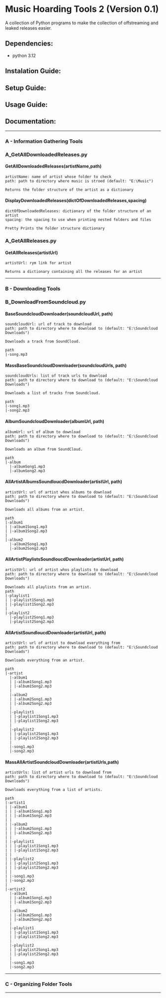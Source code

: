 # Music Hoarding Tools 2 (Version 0.1)

A collection of Python programs to make the collection of offstreaming and leaked releases easier.

## Dependencies:
- python 3.12
## Instalation Guide:

## Setup Guide:

## Usage Guide:
## Documentation:
---
### A - Information Gathering Tools
### A_GetAllDownloadedReleases.py
#### GetAllDownloadedReleases(artistName,path)
```
artistName: name of artist whose folder to check
path: path to directory where music is stroed (default: "E:\Music")

Returns the folder structure of the artist as a dictionary
```
#### DisplayDownloadedReleases(dictOfDownloadedReleases,spacing)
```
dictOfDownloadedReleases: dictionary of the folder structure of an artist
spacing: the spacing to use when printing nested folders and files

Pretty Prints the folder structure dictionary
```
### A_GetAllReleases.py
#### GetAllReleases(artistUrl)
```
artistUrl: rym link for artist

Returns a dictionary containing all the releases for an artist
```

---
### B - Downloading Tools

### B_DownloadFromSoundcloud.py
#### BaseSoundcloudDownloader(soundcloudUrl, path)
```
soundcloudUrl: url of track to download
path: path to directory where to download to (default: "E:\Soundcloud Downloads")

Downloads a track from SoundCloud.

path
|-song.mp3
```
#### MassBaseSoundcloudDownloader(soundcloudUrls, path)
```
soundcloudUrls: list of track urls to download
path: path to directory where to download to (default: "E:\Soundcloud Downloads")

Downloads a list of tracks from Soundcloud.

path
|-song1.mp3
|-song2.mp3
```
#### AlbumSoundcloudDownloader(albumUrl, path)
```
albumUrl: url of album to download
path: path to directory where to download to (default: "E:\Soundcloud Downloads")

Downloads an album from SoundCloud.

path
|-album
  |-albumSong1.mp3
  |-albumSong2.mp3
```
#### AllArtistAlbumsSoundloucdDownloader(artistUrl, path)
```
artistUrl: url of artist whos albums to download
path: path to directory where to download to (default: "E:\Soundcloud Downloads")

Downloads all albums from an artist.

path
|-album1
| |-album1Song1.mp3
| |-album1Song2.mp3
|
|-album2
  |-album2Song1.mp3
  |-album2Song2.mp3
```
#### AllArtistPlaylistsSoundloucdDownloader(artistUrl, path)
```
artistUrl: url of artist whos playlists to download
path: path to directory where to download to (default: "E:\Soundcloud Downloads")

Downloads all playlists from an artist.
path
|-playlist1
| |-playlist1Song1.mp3
| |-playlist1Song2.mp3
|
|-playlist2
  |-playlist2Song1.mp3
  |-playlist2Song2.mp3
```
#### AllArtistSoundloucdDownloader(artistUrl, path)
```
artistUrl: url of artist to download everything from
path: path to directory where to download to (default: "E:\Soundcloud Downloads")

Downloads everything from an artist.

path
|-artist
  |-album1
  | |-album1Song1.mp3
  | |-album1Song2.mp3
  |
  |-album2
  | |-album2Song1.mp3
  | |-album2Song2.mp3
  |
  |-playlist1
  | |-playlist1Song1.mp3
  | |-playlist1Song2.mp3
  |
  |-playlist2
  | |-playlist2Song1.mp3
  | |-playlist2Song2.mp3
  |
  |-song1.mp3
  |-song2.mp3
```
#### MassAllArtistSoundcloudDownloader(artistUrls,path)
```
artistUrls: list of artist urls to download from
path: path to directory where to download to (default: "E:\Soundcloud Downloads")

Downloads everything from a list of artists.

path
|-artist1
| |-album1
| | |-album1Song1.mp3
| | |-album1Song2.mp3
| |
| |-album2
| | |-album2Song1.mp3
| | |-album2Song2.mp3
| |
| |-playlist1
| | |-playlist1Song1.mp3
| | |-playlist1Song2.mp3
| |
| |-playlist2
| | |-playlist2Song1.mp3
| | |-playlist2Song2.mp3
| |
| |-song1.mp3
| |-song2.mp3
|
|-artist2
  |-album1
  | |-album1Song1.mp3
  | |-album1Song2.mp3
  |
  |-album2
  | |-album2Song1.mp3
  | |-album2Song2.mp3
  |
  |-playlist1
  | |-playlist1Song1.mp3
  | |-playlist1Song2.mp3
  |
  |-playlist2
  | |-playlist2Song1.mp3
  | |-playlist2Song2.mp3
  |
  |-song1.mp3
  |-song2.mp3
```
---
### C - Organizing Folder Tools
---
